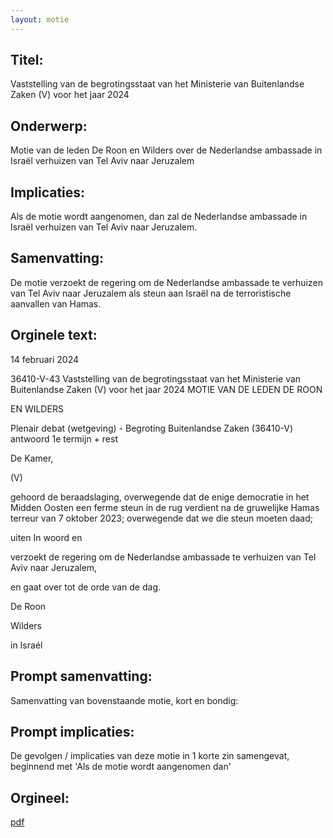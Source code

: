 ```yaml
---
layout: motie
---
```

## Titel:
Vaststelling van de begrotingsstaat van het Ministerie van Buitenlandse Zaken (V) voor het jaar 2024
## Onderwerp:
Motie van de leden De Roon en Wilders over de Nederlandse ambassade in Israël verhuizen van Tel Aviv naar Jeruzalem 
## Implicaties:
Als de motie wordt aangenomen, dan zal de Nederlandse ambassade in Israël verhuizen van Tel Aviv naar Jeruzalem.
## Samenvatting:
De motie verzoekt de regering om de Nederlandse ambassade te verhuizen van Tel Aviv naar Jeruzalem als steun aan Israël na de terroristische aanvallen van Hamas.
## Orginele text:


14 februari 2024

36410-V-43
Vaststelling van de begrotingsstaat van het Ministerie van Buitenlandse Zaken (V) voor het jaar 2024
MOTIE VAN DE LEDEN DE ROON

EN WILDERS

Plenair debat (wetgeving) - Begroting Buitenlandse Zaken (36410-V) antwoord 1e termijn + rest

De Kamer,

(V)

gehoord de beraadslaging,
overwegende dat de enige democratie in het Midden Oosten
een ferme steun in de rug verdient na de gruwelijke Hamas
terreur van 7 oktober 2023;
overwegende dat we die steun moeten
daad;

uiten In woord en

verzoekt de regering om de Nederlandse ambassade
te verhuizen van Tel Aviv naar Jeruzalem,

en gaat over tot de orde van de dag.

De Roon

Wilders

in Israél


## Prompt samenvatting:
Samenvatting van bovenstaande motie, kort en bondig:


## Prompt implicaties:
De gevolgen / implicaties van deze motie in 1 korte zin samengevat, beginnend met 'Als de motie wordt aangenomen dan' 

## Orgineel:
[pdf](https://gegevensmagazijn.tweedekamer.nl/OData/v4/2.0/Document(e7968468-4cea-4d3c-8bbf-ecfcefd0c152)/resource)
